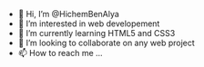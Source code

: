 - 👋 Hi, I’m @HichemBenAlya
- 👀 I’m interested in web developement
- 🌱 I’m currently learning HTML5 and CSS3
- 💞️ I’m looking to collaborate on any web project
- 📫 How to reach me ...

<!---
HichemBenAlya/HichemBenAlya is a ✨ special ✨ repository because its `README.md` (this file) appears on your GitHub profile.
You can click the Preview link to take a look at your changes.
--->
